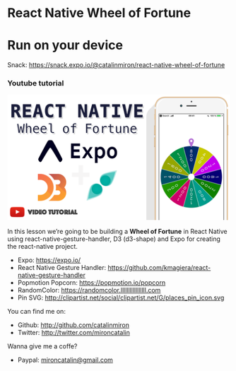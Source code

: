 # React Native Wheel of Fortune

# Run on your device

Snack: https://snack.expo.io/@catalinmiron/react-native-wheel-of-fortune

### Youtube tutorial

[![React Native Wheel of Fortune Youtube tutorial](react-native-wheel-of-fortune-poster-tutorial.png)](https://www.youtube.com/watch?v=tc3G-bO1p8Q)

In this lesson we’re going to be building a **Wheel of Fortune** in React Native using react-native-gesture-handler, D3 (d3-shape) and Expo for creating the react-native project.

- Expo: https://expo.io/
- React Native Gesture Handler: https://github.com/kmagiera/react-native-gesture-handler
- Popmotion Popcorn: https://popmotion.io/popcorn
- RandomColor: https://randomcolor.lllllllllllllllll.com
- Pin SVG: http://clipartist.net/social/clipartist.net/G/places_pin_icon.svg

You can find me on:

- Github: http://github.com/catalinmiron
- Twitter: http://twitter.com/mironcatalin

Wanna give me a coffe?

- Paypal: mironcatalin@gmail.com
